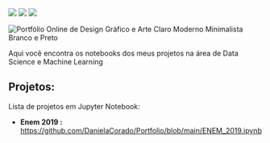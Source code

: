 
<div>
<a href = target="_blank"><img src= "https://img.shields.io/badge/Status-Em%20desenvolvimento-green" ></a>
<a href = "https://www.python.org/downloads/release/python-3100/" target="_blank"><img src="https://img.shields.io/badge/Python-3.10-blue"></a>
<a href= "https://www.linkedin.com/in/daniela-corado-077365192/" target="_blank"><img src="https://img.shields.io/badge/Autor-Daniela%20Corado-red" target="_blank"></a> 
</div>


![Portfólio Online de Design Gráfico e Arte Claro Moderno Minimalista Branco e Preto](https://user-images.githubusercontent.com/74689039/175757290-975778f2-a1a5-4b21-863a-e30b378a64b0.png)

Aqui você encontra os notebooks dos meus projetos na área de Data Science e Machine Learning 

## Projetos:

Lista de projetos em Jupyter Notebook:

* **Enem 2019 :** https://github.com/DanielaCorado/Portfolio/blob/main/ENEM_2019.ipynb
